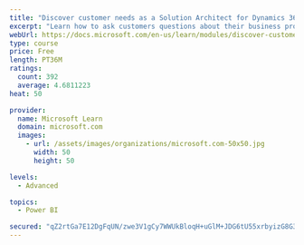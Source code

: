 ```yaml
---
title: "Discover customer needs as a Solution Architect for Dynamics 365 and Power Platform"
excerpt: "Learn how to ask customers questions about their business processes and feature requirements to create a viable solution."
webUrl: https://docs.microsoft.com/en-us/learn/modules/discover-customer-needs/
type: course
price: Free
length: PT36M
ratings:
  count: 392
  average: 4.6811223
heat: 50

provider:
  name: Microsoft Learn
  domain: microsoft.com
  images:
    - url: /assets/images/organizations/microsoft.com-50x50.jpg
      width: 50
      height: 50

levels:
  - Advanced

topics:
  - Power BI

secured: "qZ2rtGa7E12DgFqUN/zwe3V1gCy7WWUkBloqH+uGlM+JDG6tU55xrbyizG8G3F2I4TPw6PxI0TUxrSkB+uZ2jcM9nXGS+BGJOM5hXVQQcpMFK57gR4bJ6rR5kHF7ymaL2pLg9hYYA8m1S83rws0j6lThOoiHz1B0LWHz/COgjs9F7PMeR324ObWDgzx+xUW3PXHuBsCp+Mtq1MgLrWg0t9oZqUkpddpnWy39a8+c12C2+xEi6TGsWRuJ9gfDARuId+eL1tzhU5DkGBERM+epMK6/fsEwi5+0fBHaq6d/JaBwLB+Ozmtdoy+QpIoOqdTCFwKGpKgKa9Su/0kxIPsn2HhTgBMyrzVPqs/tGqLcOLnqelY8Tv2FNdT6ICAEbHergva0ah8dDa+7M/WbZPrdyhRx8daI54i0hmSpVqey4rU=;kNKRAKDnCKqbRTAJENtH2A=="
---
```


